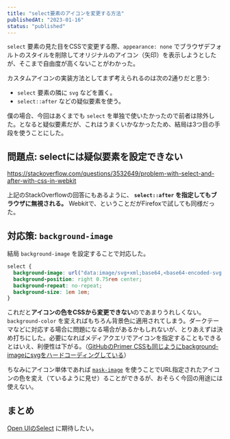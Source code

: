 ```yaml
---
title: "select要素のアイコンを変更する方法"
publishedAt: "2023-01-16"
status: "published"
---
```


`select` 要素の見た目をCSSで変更する際、`appearance: none` でブラウザデフォルトのスタイルを削除してオリジナルのアイコン（矢印）を表示しようとしたが、そこまで自由度が高くないことがわかった。

カスタムアイコンの実装方法としてまず考えられるのは次の2通りだと思う:

- `select` 要素の隣に `svg` などを置く。
- `select::after` などの疑似要素を使う。

僕の場合、今回はあくまでも `select` を単独で使いたかったので前者は除外した。となると疑似要素だが、これはうまくいかなかったため、結局は3つ目の手段を使うことにした。

## 問題点: selectには疑似要素を設定できない

https://stackoverflow.com/questions/3532649/problem-with-select-and-after-with-css-in-webkit

上記のStackOverflowの回答にもあるように、 **`select::after` を指定してもブラウザに無視される。** Webkitで、ということだがFirefoxで試しても同様だった。

## 対応策: `background-image`

結局 `background-image` を設定することで対応した。

```css
select {
  background-image: url("data:image/svg+xml;base64,<base64-encoded-svg ... >");
  background-position: right 0.75rem center;
  background-repeat: no-repeat;
  background-size: 1em 1em;
}
```

これだと**アイコンの色をCSSから変更できない**のであまりうれしくない。 `background-color` を変えればもちろん背景色に適用されてしまう。ダークテーマなどに対応する場合に問題になる場合があるかもしれないが、とりあえずは決め打ちにした。必要になればメディアクエリでアイコンを指定することもできるとはいえ、利便性は下がる。（[GitHubのPrimer CSSも同じようにbackground-imageにsvgをハードコーディングしている](https://github.com/primer/css/blob/5a612e6b73a7cfce1cd77684c4a03162285b92bb/src/forms/form-select.scss#L11)）

ちなみにアイコン単体であれば [`mask-image`](https://developer.mozilla.org/ja/docs/Web/CSS/mask-image) を使うことでURL指定されたアイコンの色を変え（ているように見せ）ることができるが、おそらく今回の用途には使えない。

## まとめ

[Open UIのSelect](https://open-ui.org/components/select) に期待したい。
